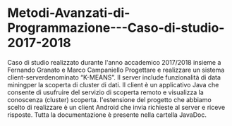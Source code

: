 # Metodi-Avanzati-di-Programmazione---Caso-di-studio-2017-2018
Caso di studio realizzato durante l'anno accademico 2017/2018 insieme a Fernando Granato e Marco Campaniello
Progettare e realizzare un sistema client-serverdenominato “K-MEANS”.
Il server include funzionalità di data miningper la scoperta di cluster di dati.
Il client è un applicativo Java che consente di usufruire del servizio di scoperta remoto e visualizza la conoscenza (cluster) scoperta.
l'estensione del progetto che abbiamo scelto di realizzare è un client Android che invia richieste al server e riceve risposte.
Tutta la documentazione è presente nella cartella JavaDoc.
